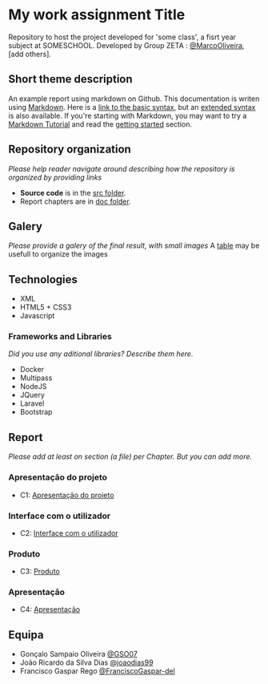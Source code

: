 # My work assignment Title

Repository to host the project developed for 'some class', a fisrt year subject at SOMESCHOOL. Developed by Group ZETA : [@MarcoOliveira](https://github.com/marcoamarooliveira), [add others].

## Short theme description

An example report using markdown on Github. This documentation is writen using [Markdown](https://www.markdownguide.org/). Here is a [link to the basic syntax](https://www.markdownguide.org/basic-syntax), but an [extended syntax](https://www.markdownguide.org/extended-syntax/) is also available. If you're starting with Markdown, you may want to try a [Markdown Tutorial](https://www.markdowntutorial.com/) and read the [getting started](https://www.markdownguide.org/getting-started/) section.

## Repository organization

_Please help reader navigate around describing how the repository is organized by providing links_
* **Source code** is in the [src folder](https://github.com/exemploTrabalho/report/src).
* Report chapters are in [doc folder](https://github.com/exemploTrabalho/report/doc).

## Galery

_Please provide a galery of the final result, with small images_
A [table](https://www.markdownguide.org/extended-syntax/#tables) may be usefull to organize the images

## Technologies

* XML
* HTML5 + CSS3
* Javascript

### Frameworks and Libraries

_Did you use any aditional libraries? Describe them here._
* Docker
* Multipass
* NodeJS
* JQuery
* Laravel
* Bootstrap

## Report
_Please add at least on section (a file) per Chapter. But you can add more._

### Apresentação do projeto
* C1: [Apresentação do projeto](doc/c1.md)
### Interface com o utilizador 
* C2: [Interface com o utilizador](doc/c2.md)
### Produto
* C3: [Produto](doc/c3.md)
### Apresentação
* C4: [Apresentação](doc/c4.md)

## Equipa
* Gonçalo Sampaio Oliveira [@GSO07](https://github.com/GSO07)
* João Ricardo da Silva Dias [@joaodias99](https://github.com/joaodias99)
* Francisco Gaspar Rego [@FranciscoGaspar-del](https://github.com/FranciscoGaspar-del)
